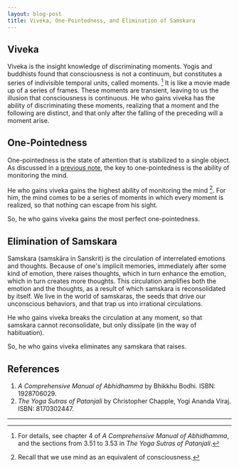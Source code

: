 ```yaml
---
layout: blog-post
title: Viveka, One-Pointedness, and Elimination of Samskara
---
```


## Viveka

Viveka is the insight knowledge of discriminating moments. Yogis and buddhists found that consciousness is not a continuum, but constitutes a series of indivisible temporal units, called moments. [^moments] It is like a movie made up of a series of frames. These moments are transient, leaving to us the illusion that consciousness is continuous. He who gains viveka has the ability of discriminating these moments, realizing that a moment and the following are distinct, and that only after the falling of the preceding will a moment arise.

[^moments]: For details, see chapter 4 of _A Comprehensive Manual of Abhidhamma_, and the sections from 3.51 to 3.53 in _The Yoga Sutras of Patanjali_.

## One-Pointedness

One-pointedness is the state of attention that is stabilized to a single object. As discussed in a [previous note](2023-05-20-meditation.md), the key to one-pointedness is the ability of monitoring the mind.

He who gains viveka gains the highest ability of monitoring the mind [^mind]. For him, the mind comes to be a series of moments in which every moment is realized, so that nothing can escape from his sight.

  [^mind]: Recall that we use mind as an equivalent of consciousness.

So, he who gains viveka gains the most perfect one-pointedness.

## Elimination of Samskara

Samskara (saṃskāra in Sanskrit) is the circulation of interrelated emotions and thoughts. Because of one's implicit memories, immediately after some kind of emotion, there raises thoughts, which in turn enhance the emotion, which in turn creates more thoughts. This circulation amplifies both the emotion and the thoughts, as a result of which samskara is reconsolidated by itself. We live in the world of samskaras, the seeds that drive our unconscious behaviors, and that trap us into irrational circulations.

He who gains viveka breaks the circulation at any moment, so that samskara cannot reconsolidate, but only dissipate (in the way of habituation).

So, he who gains viveka eliminates any samskara that raises.

## References

1. _A Comprehensive Manual of Abhidhamma_ by Bhikkhu Bodhi. ISBN: 1928706029.
2. _The Yoga Sutras of Patanjali_ by Christopher Chapple, Yogi Ananda Viraj. ISBN: 8170302447.

---
